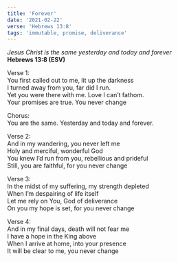 ```yaml
---
title: 'Forever'
date: '2021-02-22'
verse: 'Hebrews 13:8'
tags: 'immutable, promise, deliverance'
---
```


*Jesus Christ is the same yesterday and today and forever*  
**Hebrews 13:8 (ESV)**

Verse 1:  
You first called out to me, lit up the darkness  
I turned away from you, far did I run.  
Yet you were there with me. Love I can’t fathom.  
Your promises are true. You never change

Chorus:  
You are the same. Yesterday and today and forever.  

Verse 2:  
And in my wandering, you never left me  
Holy and merciful, wonderful God  
You knew I’d run from you, rebellious and prideful  
Still, you are faithful, for you never change

Verse 3:  
In the midst of my suffering, my strength depleted  
When I’m despairing of life itself  
Let me rely on You, God of deliverance  
On you my hope is set, for you never change

Verse 4:  
And in my final days, death will not fear me  
I have a hope in the King above  
When I arrive at home, into your presence  
It will be clear to me, you never change

